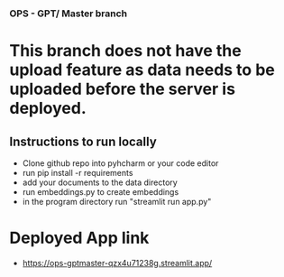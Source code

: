 ### OPS - GPT/ Master branch
# This branch does not have the upload feature as data needs to be uploaded before the server is deployed. 

## Instructions to run locally
- Clone github repo into pyhcharm or your code editor
- run pip install -r requirements
- add your documents to the data directory
- run embeddings.py to create embeddings
- in the program directory run "streamlit run app.py"

# Deployed App link
- https://ops-gptmaster-qzx4u71238g.streamlit.app/




